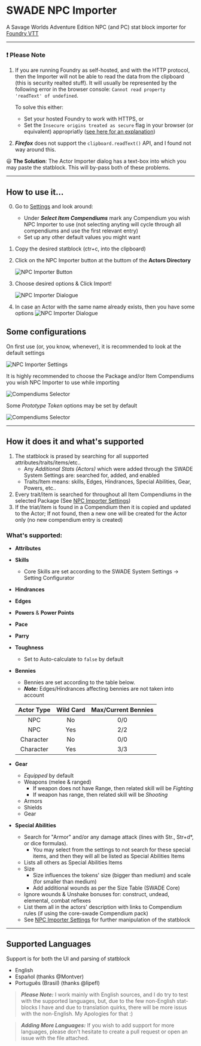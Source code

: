 # SWADE NPC Importer

A Savage Worlds Adventure Edition NPC (and PC) stat block importer for [Foundry VTT](https://foundryvtt.com)

---
### :exclamation: **Please Note**

1. If you are running Foundry as self-hosted, and with the HTTP protocol, then the Importer will not be able to read the data from the clipboard (this is security realted stuff). It will usually be represented by the following error in the browser console: `Cannot read property 'readText' of undefined`.

    To solve this either:
      - Set your hosted Foundry to work with HTTPS, or 
      - Set the `Insecure origins treated as secure` flag in your browser (or equivalent) appropriatly ([see here for an explanation](https://github.com/arnonram/swade-npc-importer/issues/42#issuecomment-773385058))

2. ***Firefox*** does not support the `clipboard.readText()` API, and I found not way around this.

:smiley: **The Solution**: The Actor Importer dialog has a text-box into which you may paste the statblock. This will by-pass both of these problems.

---
## How to use it...
0. Go to [Settings](#some-configurations) and look  around:
   - Under ***Select Item Compendiums*** mark any Compendium you wish NPC Importer to use (not selecting anyting will cycle through all compendiums and use the first relevant entry)
   - Set up any other default values you might want

1. Copy the desired statblock (ctr+c, into the clipboard)
2. Click on the NPC Importer button at the buttom of the **Actors Directory**

    ![NPC Importer Button](./readme_images/ActorImporterButton.png)
3. Choose desired options & Click Import!

    ![NPC Importer Dialogue](./readme_images/ActorImportDialogue.png)
5. In case an Actor with the same name already exists, then you have some options
    ![NPC Importer Dialogue](./readme_images/WhatToDoDialogue.png)

## Some configurations

On first use (or, you know, whenever), it is recommended to look at the default settings

![NPC Importer Settings](./readme_images/NpcImporterSettings.png)

It is highly recommended to choose the Package and/or Item Compendiums you wish NPC Importer to use while importing

![Compendiums Selector](./readme_images/NpcImporterSettingsCompendiumSelector.png)

Some _Prototype Token_ options may be set by default

![Compendiums Selector](./readme_images/NpcImporterSettingsTokenSettings.png)

---
## How it does it and what's supported

1. The statblock is prased by searching for all supported attributes/traits/items/etc..
    - Any _Additional Stats (Actors)_ which were added through the SWADE System Settings are: searched for, added, and enabled
    - Traits/Item means: skills, Edges, Hindrances, Special Abilities, Gear, Powers, etc..
2. Every trait/item is searched for throughout all Item Compendiums in the selected Package (See [NPC Importer Settings](#some-configurations))
3. If the triat/item is found in a Compendium then it is copied and updated to the Actor; If not found, then a new one will be created for the Actor only (no new compendium entry is created)

### What's supported:
- **Attributes**
- **Skills**
  - Core Skills are set according to the SWADE System Settings -> Setting Configurator
- **Hindrances**
- **Edges**
- **Powers** & **Power Points**
- **Pace**
- **Parry**
- **Toughness**
  - Set to Auto-calculate to `false` by default
- **Bennies**
  - Bennies are set according to the table below. 
  - ***Note:*** Edges/Hindrances affecting bennies are not taken into account

  |Actor Type |Wild Card  | Max/Current Bennies|
  |:---: | :---: | :---:|
  |NPC| No| 0/0|
  |NPC| Yes| 2/2|
  |Character| No| 0/0|
  |Character| Yes| 3/3|
- **Gear**
  - _Equipped_ by default
  - Weapons (melee & ranged)
    - If weapon does not have Range, then related skill will be *Fighting*
    - If weapon has range, then related skill will be *Shooting*
  - Armors
  - Shields
  - Gear
- **Special Abilities**
  - Search for "Armor" and/or any damage attack (lines with Str., Str+d*, or dice formulas).
    - You may select from the settings to not search for these special items, and then they will all be listed as Special Abilities Items
  - Lists all others as Special Abilities Items
  - Size
    - Size influences the tokens' size (bigger than medium) and scale (for smaller than medium)
    - Add additional wounds as per the Size Table (SWADE Core)
  - Ignore wounds & Unshake bonuses for: construct, undead, elemental, combat reflexes
  - List them all in the actors' description with links to Compendium rules (if using the core-swade Compendium pack)
  - See [NPC Importer Settings](#some-configurations) for further manipulation of the statblock

---
## Supported Languages
Support is for both the UI and parsing of statblock
- English
- Español (thanks @Montver)
- Português (Brasil) (thanks @lipefl)

> ***Please Note:*** I work mainly with English sources, and I do try to test with the supported languages, but, due to the few non-English stat-blocks I have and due to translation quirks, there will be more issus with the non-English. 
My Apologies for that :)

> ***Adding More Languages:*** If you wish to add support for more languages, please don't hesitate to create a pull request or open an issue with the file attached.
